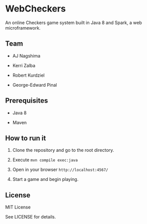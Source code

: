 # WebCheckers

An online Checkers game system built in Java 8 and Spark, a web
microframework.


## Team

- AJ Nagshima

- Kerri Zalba

- Robert Kurdziel

- George-Edward Pinal

## Prerequisites

- Java 8

- Maven


## How to run it

1. Clone the repository and go to the root directory.

2. Execute `mvn compile exec:java`

3. Open in your browser `http://localhost:4567/`

4. Start a game and begin playing.


## License

MIT License

See LICENSE for details.
